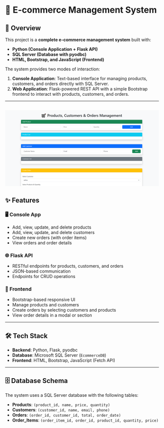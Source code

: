 # 🛒 E-commerce Management System

## 📖 Overview
This project is a **complete e-commerce management system** built with:
- **Python (Console Application + Flask API)**
- **SQL Server (Database with pyodbc)**
- **HTML, Bootstrap, and JavaScript (Frontend)**

The system provides two modes of interaction:
1. **Console Application**: Text-based interface for managing products, customers, and orders directly with SQL Server.
2. **Web Application**: Flask-powered REST API with a simple Bootstrap frontend to interact with products, customers, and orders.

---
![Project Overview](images/project_overview.png)
---

## ✨ Features

### 🖥 Console App
- Add, view, update, and delete products
- Add, view, update, and delete customers
- Create new orders (with order items)
- View orders and order details

### 🌐 Flask API
- RESTful endpoints for products, customers, and orders
- JSON-based communication
- Endpoints for CRUD operations

### 🎨 Frontend
- Bootstrap-based responsive UI
- Manage products and customers
- Create orders by selecting customers and products
- View order details in a modal or section

---

## 🛠 Tech Stack
- **Backend**: Python, Flask, pyodbc
- **Database**: Microsoft SQL Server (`EcommerceDB`)
- **Frontend**: HTML, Bootstrap, JavaScript (Fetch API)

---

## 🗄 Database Schema
The system uses a SQL Server database with the following tables:

- **Products**: `(product_id, name, price, quantity)`  
- **Customers**: `(customer_id, name, email, phone)`  
- **Orders**: `(order_id, customer_id, total, order_date)`  
- **Order_Items**: `(order_item_id, order_id, product_id, quantity, price)`  

